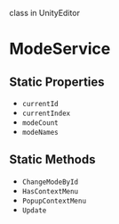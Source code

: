 class in UnityEditor
# ModeService

## Static Properties
- `currentId`
- `currentIndex`
- `modeCount`
- `modeNames`
## Static Methods
- `ChangeModeById`
- `HasContextMenu`
- `PopupContextMenu`
- `Update`
